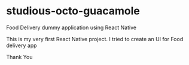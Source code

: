 # studious-octo-guacamole
Food Delivery dummy application using React Native

This is my very first React Native project. I tried to create an UI for Food delivery app

Thank You
